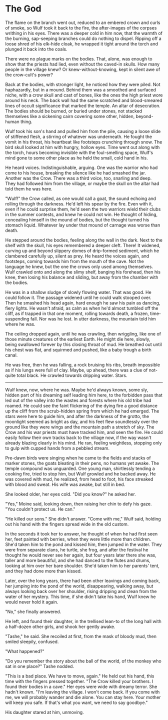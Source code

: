 # The God

The flame on the branch went out, reduced to an embered crown and curls of smoke, so Wulf took it back to the fire, the after-images of the corpses writhing in his eyes. There was a deeper cold in him now, that the warmth of the burning, sap-seeping branches could do nothing to dispel. Ripping off a loose shred of his elk-hide cloak, he wrapped it tight around the torch and plunged it back into the coals.

There were no plague marks on the bodies. That, alone, was enough to show that the priests had lied, even without the caved-in skulls. How many people in the village knew? Or knew-without-knowing, kept in silent awe of the crow-cult's power?

Back at the bodies, with stronger light, he noticed how they were piled. Not haphazardly, but in a mound. Behind them was a smoothed and surfaced niche, with a crow skull and cast of bones, like the ones the high priest wore around his neck. The back wall had the same scratched and blood-smeared lines of occult significance that marked the temple. An altar of desecration. The bodies should be burned, or buried under stones, not stacked themselves like a sickening cairn covering some other, hidden, beyond-human thing.

Wulf took his son's hand and pulled him from the pile, causing a loose slide of stiffened flesh, a stirring of whatever was underneath. He fought the vomit in his throat, his heartbeat like footsteps crunching through snow. The bird skull looked at him with hungry, hollow eyes. Time went out along with the torch, hours becoming invisible with the foul-smelling space, Wulf's mind gone to some other place as he held the small, cold hand in his.

He heard voices. Indistinguishable, arguing. One was the warrior who had come to his house, breaking the silence like he had smashed the jar. Another was the Crow. There was a third voice, too, snarling and deep. They had followed him from the village, or maybe the skull on the altar had told them he was here.

"Wulf!" the Crow called, as one would call a goat, the sound echoing and rolling through the darkness. He'd left his spear by the fire. Even with it, even if he could surprise them, he'd seen the two warriors wield their clubs in the summer contests, and knew he could not win. He thought of hiding, concealing himself in the mound of bodies, but the thought turned his stomach liquid. Whatever lay under that mound of carnage was worse than death.

He stepped around the bodies, feeling along the wall in the dark. Next to the shelf with the skull, his eyes remembered a deeper cleft. There! It widened, curving up and beyond slippery domes of drip-formed sediment, which he clambered carefully up, silent as prey. He heard the voices again, and footsteps, coming towards him from the mouth of the cave. Not the language he knew, but the one the crows only used among themselves. Wulf crawled onto and along the slimy shelf, banging his forehead, then his knee, then losing his balance and sliding, but away from the chamber with the bodies.

He was in a shallow sludge of slowly flowing water. That was good. He could follow it. The passage widened until he could walk stooped over. Then he smashed his head again, hard enough he saw his pain as dancing, fiery lights. He wasn't afraid, as calm as when he'd almost tumbled off the cliff, as if trapped in that one moment, rolling towards death, a frozen, time-suspending fall. Nor was he lost. In utter darkness, the mountain told him where he was.

The ceiling dropped again, until he was crawling, then wriggling, like one of those minute creatures of the earliest Earth. He might die here, slowly, being swallowed forever by this closing throat of mud. He breathed out until his chest was flat, and squirmed and pushed, like a baby trough a birth canal.

He was free, then he was falling, a rock bruising his ribs, breath impossible as if his lungs were full of clay. Maybe, up ahead, there was a clue of not-quite total black. He crawled towards dripping water. Stars.

___

Wulf knew, now, where he was. Maybe he'd always known, some sly, hidden part of his dreaming self leading him here, to the forbidden pass that led out of the valley into the wastes and forests where his old tribe had roamed. He could see the faint flickering of the dying fire a good distance up the cliff from the scrub-hidden spring from which he had emerged. The stars were here to guide him, and after the darkness of the grotto, the moonlight seemed as bright as day, and his feet flew soundlessly over the ground like they were wings and the mountain path a stretch of sky. The Crow and his war priests must have tracked him, and seen the fire. He could easily follow their own tracks back to the village now, if the way wasn't already blazing clearly in his mind. He ran, feeling weightless, stopping only to gulp with cupped hands from a pebbled stream.

Pre-dawn birds were singing when he came to the fields and stacks of marker stones, the goats bleating in their pens, no humans yet awake. The temple compound was unguarded. One young man, shirtlessly tending a cooking fire, tried to stop him, but Wulf growled and he backed away. He was covered with mud, he realized, from head to foot, his face streaked with blood and sweat. His wife was awake, but still in bed.

She looked older, her eyes cold. "Did you know?" he asked her.

"Yes," Moine said, looking down, then raising her chin to defy his gaze. "You couldn't protect us. He can."

"He killed our sons." She didn't answer. "Come with me," Wulf said, holding out his hand with the fingers spread wide in the old custom.

In the seconds it took her to answer, he thought of when he had first seen her, feet painted with berries, when they were little more than children. She'd taken him to the pond and kissed him, then jumped in the water. They were from separate clans, he turtle, she frog, and after the festival he thought he would never see her again, but four years later there she was, taller and more beautiful, and she had danced to the flutes and drums, looking at him over her bare shoulder. She'd taken him to her parents' tent, and they had done more than kissed.

Later, over the long years, there had been other leavings and coming back, her jumping into the pond of the world, disappearing, walking away, but always looking back over her shoulder, rising dripping and clean from the water of her mystery. This time, if she didn't take his hand, Wulf knew he would never hold it again.

"No," she finally answered.

He left, and found their daughter, in the trellised lean-to of the long hall with a half-dozen other girls, and shook her gently awake.

"Tashe," he said. She recoiled at first, from the mask of bloody mud, then smiled sleepily, confused.

"What happened?"

"Do you remember the story about the ball of the world, of the monkey who sat in one place?" Tashe nodded.

"This is a bad place. We have to move, again." He held out his hand, this time with the fingers pressed together. "The Crow killed your brothers. I found their bodies in a cave." Her eyes were wide with dreamy terror. She hadn't known. "I'm leaving the village. I won't come back. If you come with me, we will probably wander and die alone. You can stay here. Your mother will keep you safe. If that's what you want, we need to say goodbye."

His daughter stared at him, unmoving.
